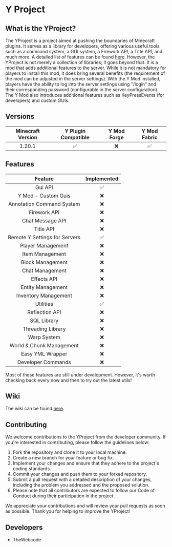# Y Project
## What is the YProject?

The YProject is a project aimed at pushing the boundaries of Minecraft plugins. It serves as a library for developers, offering various useful tools such as a command system, a GUI system, a Firework API, a Title API, and much more. 
A detailed list of features can be found [here](https://github.com/TheWebcode/Y/tree/main#features). 
However, the YProject is not merely a collection of libraries; it goes beyond that. 
It is a mod that adds additional features to the server. While it is not mandatory for players to install this mod, it does bring several benefits (the requirement of the mod can be adjusted in the server settings). 
With the Y Mod installed, players have the ability to log into the server settings using "/login" and their corresponding password (configurable in the server configuration). 
The Y Mod also introduces additional features such as KeyPressEvents (for developers) and custom GUIs.
## Versions

| Minecraft Version | Y Plugin Compatible | Y Mod Forge | Y Mod Fabric |
|:-----------------:|:-------------------:|:-----------:|:------------:|
|      1.20.1       |          ✅          |      ❌      |      ✅       |

## Features

|            Feature            | Implemented |
|:-----------------------------:|:-----------:|
|            Gui API            |      ✅      |
|      Y Mod - Custom Guis      |      ❌      |
|   Annotation Command System   |      ❌      |
|         Firework API          |      ❌      |
|       Chat Message API        |      ❌      |
|           Title API           |      ❌      |
| Remote Y Settings for Servers |      ✅      |
|       Player Management       |      ❌      |
|        Item Management        |      ❌      |
|       Block Management        |      ❌      |
|        Chat Management        |      ❌      |
|          Effects API          |      ❌      |
|       Entity Management       |      ❌      |
|     Inventory Management      |      ❌      |
|           Utilities           |      ✅      |
|        Reflection API         |      ❌      |
|          SQL Library          |      ❌      |
|       Threading Library       |      ❌      |
|          Warp System          |      ❌      |
|   World & Chunk Management    |      ❌      |
|       Easy YML Wrapper        |      ❌      |
|      Developer Commands       |      ❌      |

Most of these features are still under development. However, it's worth checking back every now and then to try out the latest utils!


## Wiki

The wiki can be found [here](https://github.com/TheWebcode/Y/wiki).

## Contributing

We welcome contributions to the YProject from the developer community. If you're interested in contributing, please follow the guidelines below:

1. Fork the repository and clone it to your local machine.
2. Create a new branch for your feature or bug fix.
3. Implement your changes and ensure that they adhere to the project's coding standards.
4. Commit your changes and push them to your forked repository.
5. Submit a pull request with a detailed description of your changes, including the problem you addressed and the proposed solution.
6. Please note that all contributors are expected to follow our Code of Conduct during their participation in the project.

We appreciate your contributions and will review your pull requests as soon as possible. Thank you for helping to improve the YProject!


## Developers
- TheWebcode
